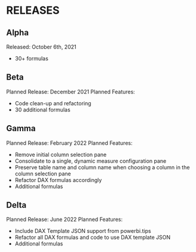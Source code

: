 # RELEASES

## Alpha
Released: October 6th, 2021
- 30+ formulas

## Beta
Planned Release: December 2021
Planned Features:
- Code clean-up and refactoring
- 30 additional formulas

## Gamma
Planned Release: February 2022
Planned Features:
- Remove initial column selection pane
- Consolidate to a single, dynamic measure configuration pane
- Preserve table name and column name when choosing a column in the column selection pane
- Refactor DAX formulas accordingly
- Additional formulas

## Delta
Planned Release: June 2022
Planned Features:
- Include DAX Template JSON support from powerbi.tips
- Refactor all DAX formulas and code to use DAX template JSON
- Additional formulas
